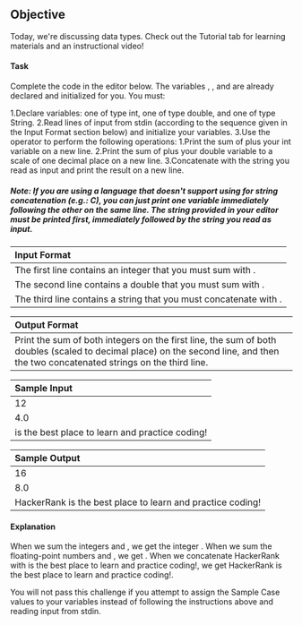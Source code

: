 ## Objective
Today, we're discussing data types. Check out the Tutorial tab for learning materials and an instructional video!

#### Task
Complete the code in the editor below. The variables , , and  are already declared and initialized for you. You must:

1.Declare  variables: one of type int, one of type double, and one of type String.
2.Read  lines of input from stdin (according to the sequence given in the Input Format section below) and initialize your  variables.
3.Use the  operator to perform the following operations:
  1.Print the sum of  plus your int variable on a new line.
  2.Print the sum of  plus your double variable to a scale of one decimal place on a new line.
  3.Concatenate  with the string you read as input and print the result on a new line.
##### Note: If you are using a language that doesn't support using  for string concatenation (e.g.: C), you can just print one variable immediately following the other on the same line. The string provided in your editor must be printed first, immediately followed by the string you read as input.

| Input Format |
| :----------- |
| The first line contains an integer that you must sum with . |
| The second line contains a double that you must sum with .  |
| The third line contains a string that you must concatenate with . |

| Output Format |
| :----- |
| Print the sum of both integers on the first line, the sum of both doubles (scaled to  decimal place) on the second line, and then the two concatenated strings on the third line. |

| Sample Input |
| :----- |
| 12 |
| 4.0 |
| is the best place to learn and practice coding! |

| Sample Output |
| :----- |
| 16 |
| 8.0 |
| HackerRank is the best place to learn and practice coding! |

#### Explanation 

When we sum the integers  and , we get the integer .
When we sum the floating-point numbers  and , we get .
When we concatenate HackerRank with is the best place to learn and practice coding!, we get HackerRank is the best place to learn and practice coding!.

You will not pass this challenge if you attempt to assign the Sample Case values to your variables instead of following the instructions above and reading input from stdin.
